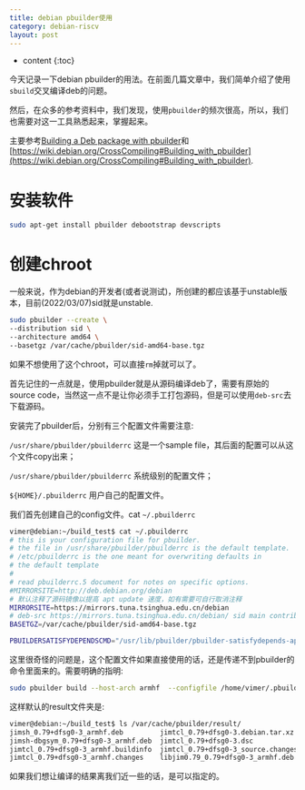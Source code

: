 ```yaml
---
title: debian pbuilder使用
category: debian-riscv
layout: post
---
```

* content
{:toc}

今天记录一下debian pbuilder的用法。在前面几篇文章中，我们简单介绍了使用`sbuild`交叉编译deb的问题。

然后，在众多的参考资料中，我们发现，使用`pbuilder`的频次很高，所以，我们也需要对这一工具熟悉起来，掌握起来。

主要参考[Building a Deb package with pbuilder](https://blog.packagecloud.io/building-debian-and-ubuntu-packages-with-pbuilder/)和[https://wiki.debian.org/CrossCompiling#Building_with_pbuilder](https://wiki.debian.org/CrossCompiling#Building_with_pbuilder).

# 安装软件

```bash
sudo apt-get install pbuilder debootstrap devscripts
```

# 创建chroot

一般来说，作为debian的开发者(或者说测试)，所创建的都应该基于unstable版本，目前(2022/03/07)sid就是unstable.

```bash
sudo pbuilder --create \
--distribution sid \
--architecture amd64 \
--basetgz /var/cache/pbuilder/sid-amd64-base.tgz
```

如果不想使用了这个chroot，可以直接`rm`掉就可以了。

首先记住的一点就是，使用pbuilder就是从源码编译deb了，需要有原始的 source code，当然这一点不是让你必须手工打包源码，但是可以使用`deb-src`去下载源码。

安装完了pbuilder后，分别有三个配置文件需要注意:

`/usr/share/pbuilder/pbuilderrc` 这是一个sample file，其后面的配置可以从这个文件copy出来；

`/usr/share/pbuilder/pbuilderrc` 系统级别的配置文件；

`${HOME}/.pbuilderrc` 用户自己的配置文件。


我们首先创建自己的config文件。cat `~/.pbuilderrc`

```bash
vimer@debian:~/build_test$ cat ~/.pbuilderrc
# this is your configuration file for pbuilder.
# the file in /usr/share/pbuilder/pbuilderrc is the default template.
# /etc/pbuilderrc is the one meant for overwriting defaults in
# the default template
#
# read pbuilderrc.5 document for notes on specific options.
#MIRRORSITE=http://deb.debian.org/debian
# 默认注释了源码镜像以提高 apt update 速度，如有需要可自行取消注释
MIRRORSITE=https://mirrors.tuna.tsinghua.edu.cn/debian
# deb-src https://mirrors.tuna.tsinghua.edu.cn/debian/ sid main contrib non-free
BASETGZ=/var/cache/pbuilder/sid-amd64-base.tgz

PBUILDERSATISFYDEPENDSCMD="/usr/lib/pbuilder/pbuilder-satisfydepends-apt"
```
这里很奇怪的问题是，这个配置文件如果直接使用的话，还是传递不到pbuilder的命令里面来的。需要明确的指明:

```bash
sudo pbuilder build --host-arch armhf  --configfile /home/vimer/.pbuilderrc  jimtcl_0.79+dfsg0-3.dsc
```
这样默认的result文件夹是: 

```bash
vimer@debian:~/build_test$ ls /var/cache/pbuilder/result/
jimsh_0.79+dfsg0-3_armhf.deb         jimtcl_0.79+dfsg0-3.debian.tar.xz   libjim0.79-dbgsym_0.79+dfsg0-3_armhf.deb
jimsh-dbgsym_0.79+dfsg0-3_armhf.deb  jimtcl_0.79+dfsg0-3.dsc             libjim-dev_0.79+dfsg0-3_armhf.deb
jimtcl_0.79+dfsg0-3_armhf.buildinfo  jimtcl_0.79+dfsg0-3_source.changes
jimtcl_0.79+dfsg0-3_armhf.changes    libjim0.79_0.79+dfsg0-3_armhf.deb
```
如果我们想让编译的结果离我们近一些的话，是可以指定的。